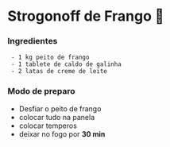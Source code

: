 # Strogonoff de Frango :chicken:   

### Ingredientes

	 - 1 kg peito de frango
	 - 1 tablete de caldo de galinha
	 - 2 latas de creme de leite

### Modo de preparo

- Desfiar o peito de frango
- colocar tudo na panela
- colocar temperos 
- deixar no fogo por **30 min** 









